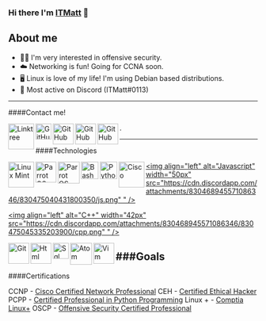 ### Hi there I'm [ITMatt](https://linktr.ee/ITMatt) 👋

About me
-------------
- 🕵️‍♂️ I'm very interested in offensive security.
- ☁️ Networking is fun! Going for CCNA soon.
- 🖥 Linux is love of my life! I'm using Debian based distributions.
- 💬 Most active on Discord (ITMatt#0113)
-------
####Contact me!

[<img align="left" alt="Linktree" width="52px" src="https://cdn.discordapp.com/attachments/830468945571086346/830469238958850088/linktree.png" 
/>][linktree]

[<img align="left" alt="GitHub" width="32px" src="https://cdn.discordapp.com/attachments/830468945571086346/830469045320548412/github.png" 
/>][github]

[<img align="left" alt="GitHub" width="42px" src="https://cdn.discordapp.com/attachments/830468945571086346/830469038269399040/twitter.png" 
/>][twitter]

[<img align="left" alt="GitHub" width="42px" src="https://cdn.discordapp.com/attachments/830468945571086346/830469039146926110/tryhackme.png" 
/>][tryhackme]

[<img align="left" alt="GitHub" width="42px" src="https://cdn.discordapp.com/attachments/830468945571086346/830469041885151262/hackthebox.png" 
/>][hackthebox]
 .
 
-------------
####Technologies

[<img align="left" alt="Linux Mint" width="52px" src="https://cdn.discordapp.com/attachments/830468945571086346/830475038032789544/mint.png"
 />][linux mint] 

[<img align="left" alt="Parrot OS" width="42px" src="https://cdn.discordapp.com/attachments/830468945571086346/830475036326101002/parrotos.png"
 />][parrot os]

[<img align="left" alt="Parrot OS" width="44px" src="https://cdn.discordapp.com/attachments/830468945571086346/830475039467110450/kali.png"
 />][kali]

[<img align="left" alt="Bash" width="35px" src="https://cdn.discordapp.com/attachments/830468945571086346/830475047230898196/bash.png
" />][bash]

[<img align="left" alt="Python" width="35px" src="https://cdn.discordapp.com/attachments/830468945571086346/830475036531097701/python.png" 
/>][python]


[<img align="left" alt="Cisco" width="52px" src="https://cdn.discordapp.com/attachments/830468945571086346/830475045804441691/cisco.png"
 />][cisco]

[<img align="left" alt="Javascript" width="50px" src="https://cdn.discordapp.com/attachments/830468945571086346/830475040431800350/js.png"
" />][js]

[<img align="left" alt="C++" width="42px" src="https://cdn.discordapp.com/attachments/830468945571086346/830475045335203900/cpp.png"
" />][c++]

[<img align="left" alt="Git" width="42px" src="https://cdn.discordapp.com/attachments/830468945571086346/830475043736911899/git.png"
 />][git]

[<img align="left" alt="Html" width="42px" src="https://cdn.discordapp.com/attachments/830468945571086346/830475042142945291/html.png"
 />][html]

[<img align="left" alt="Sql" width="32" src="https://cdn.discordapp.com/attachments/830468945571086346/830491284375994449/sql.png"
 />][sql]

[<img align="left" alt="Atom" width="44x" src="https://cdn.discordapp.com/attachments/830468945571086346/830491281243111424/atom.png"
 />][atom]

[<img align="left" alt="Vim" width="42px" src="https://cdn.discordapp.com/attachments/830468945571086346/830491286045327420/vim.png"
 />][vim]


[github]: https://github.com/ITMatt1
[twitter]: https://twitter.com/ITMatt6
[linktree]: https://linktr.ee/ITMatt
[hackthebox]: https://app.hackthebox.eu/users/533269
[tryhackme]: https://tryhackme.com/p/ITMatt


[linux mint]: https://linuxmint.com/
[parrot os]: https://parrotsec.org/
[kali]: https://www.kali.org/ 
[bash]: https://www.codecademy.com/learn/learn-the-command-line/modules/bash-scripting
[python]: https://www.python.org/
[cisco]: https://www.cisco.com/
[js]: https://www.javascript.com/
[c++]: http://www.cplusplus.com/
[git]: https://git-scm.com/
[html]: https://html.com/
[sql]: https://www.mysql.com/
[vim]: https://www.vim.org/
[atom]: https://atom.io/

###Goals
-------------
####Certifications

CCNP - [Cisco Certified Network Professional](https://learningnetwork.cisco.com/s/ccnp-enterprise)
CEH - [Certified Ethical Hacker](https://www.eccouncil.org/programs/certified-ethical-hacker-ceh/)
PCPP - [Certified Professional in Python Programming](https://pythoninstitute.org/certification/pcpp-certification-professional/)
Linux + - [Comptia Linux+](ia.org/certifications/linux)
OSCP - [Offensive Security Certified Professional](https://www.offensive-security.com/pwk-oscp/)



[sql]: https://www.mysql.com/
[vim]: https://www.vim.org/
[atom]: https://atom.io/

